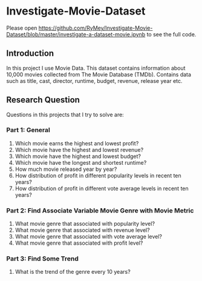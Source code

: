 # Investigate-Movie-Dataset

Please open https://github.com/RyMey/Investigate-Movie-Dataset/blob/master/investigate-a-dataset-movie.ipynb to see the full code.
## Introduction
In this project I use Movie Data. This dataset contains information about 10,000 movies collected from The Movie Database (TMDb). Contains data such as title, cast, director, runtime, budget, revenue, release year etc.
## Research Question
Questions in this projects that I try to solve are:

### Part 1: General
1. Which movie earns the highest and lowest profit?
2. Which movie have the highest and lowest revenue?
3. Which movie have the highest and lowest budget?
4. Which movie have the longest and shortest runtime?
5. How much movie released year by year?
6. How distribution of profit in different popularity levels in recent ten years?
7. How distribution of profit in different vote average levels in recent ten years?
### Part 2: Find Associate Variable Movie Genre with Movie Metric
1. What movie genre that associated with popularity level?
2. What movie genre that associated with revenue level?
3. What movie genre that associated with vote average level?
4. What movie genre that associated with profit level?
### Part 3: Find Some Trend
1. What is the trend of the genre every 10 years?
